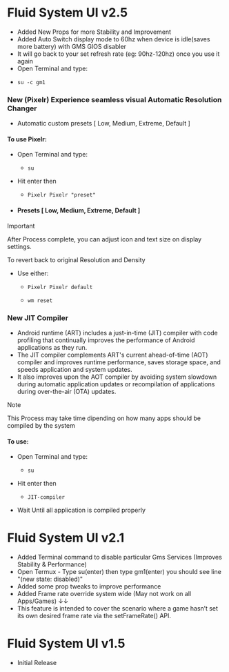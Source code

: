 # Fluid System UI v2.5
- Added New Props for more Stability and Improvement 
- Added Auto Switch display mode to 60hz when device is idle(saves more battery) with GMS GIOS disabler
- It will go back to your set refresh rate (eg: 90hz-120hz) once you use it again
- Open Terminal and type:
-     su -c gm1
### New (Pixelr) Experience seamless visual Automatic Resolution Changer
- Automatic custom presets [ Low, Medium, Extreme, Default ]
#### To use Pixelr:
- Open Terminal and type:
    -     su
- Hit enter then
   -     Pixelr Pixelr "preset"
- #### Presets [ Low, Medium, Extreme, Default ]
> [!IMPORTANT] 
> After Process complete, you can adjust icon and text size on display settings.
> 
> To revert back to original Resolution and Density
- Use either:
   -     Pixelr Pixelr default
   -     wm reset
### New JIT Compiler
- Android runtime (ART) includes a just-in-time (JIT) compiler with code profiling that continually improves the performance of Android applications as they run.
- The JIT compiler complements ART's current ahead-of-time (AOT) compiler and improves runtime performance, saves storage space, and speeds application and system updates.
-  It also improves upon the AOT compiler by avoiding system slowdown during automatic application updates or recompilation of applications during over-the-air (OTA) updates.
> [!NOTE]
> This Process may take time dipending on how many apps should be compiled by the system
#### To use:
- Open Terminal and type:
   -     su
-  Hit enter then
   -     JIT-compiler
- Wait Until all application is compiled properly

#
#  

# Fluid System UI v2.1
- Added Terminal command to disable particular Gms Services (Improves Stability & Performance)
- Open Termux - Type su(enter) then type gm1(enter) you should see line "(new state: disabled)"
- Added some prop tweaks to improve performance
- Added Frame rate override system wide (May not work on all Apps/Games) ↓↓
- This feature is intended to cover the scenario where a game hasn’t set its own desired frame rate via the setFrameRate() API.

#
#

# Fluid System UI v1.5
- Initial Release
